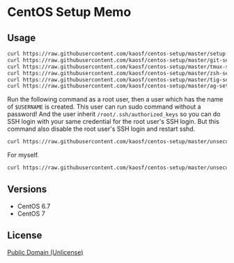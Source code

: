 # CentOS Setup Memo

## Usage

```sh
curl https://raw.githubusercontent.com/kaosf/centos-setup/master/setup.sh | bash
curl https://raw.githubusercontent.com/kaosf/centos-setup/master/git-setup.sh | bash
curl https://raw.githubusercontent.com/kaosf/centos-setup/master/tmux-setup.sh | bash
curl https://raw.githubusercontent.com/kaosf/centos-setup/master/zsh-setup.sh | bash
curl https://raw.githubusercontent.com/kaosf/centos-setup/master/tig-setup.sh | bash
curl https://raw.githubusercontent.com/kaosf/centos-setup/master/ag-setup.sh | bash
```

Run the following command as a root user, then a user which has the name of
`$USERNAME` is created. This user can run sudo command without a password!
And the user inherit `/root/.ssh/authorized_keys` so you can do SSH login with
your same credential for the root user's SSH login.
But this command also disable the root user's SSH login and restart sshd.

```sh
curl https://raw.githubusercontent.com/kaosf/centos-setup/master/unsecure-root-setup.sh | bash -s $USERNAME
```

For myself.

```sh
curl https://raw.githubusercontent.com/kaosf/centos-setup/master/unsecure-root-setup.sh | bash -s ka
```

## Versions

* CentOS 6.7
* CentOS 7

## License

[Public Domain (Unlicense)](http://choosealicense.com/licenses/public-domain/)
